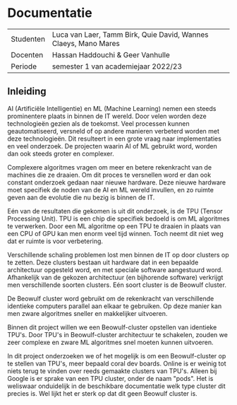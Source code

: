 # Documentatie

|||
| ----------- | ----------- |
| Studenten | Luca van Laer, Tamm Birk, Quie David, Wannes Claeys, Mano Mares |
| Docenten | Hassan Haddouchi & Geer Vanhulle |
| Periode | semester 1 van academiejaar 2022/23 |

## Inleiding

AI (Artificiële Intelligentie) en ML (Machine Learning) nemen een steeds prominentere plaats in binnen de IT wereld. Door velen worden deze technologieën gezien als de toekomst. Veel processen kunnen geautomatiseerd, versneld of op andere manieren verbeterd worden met deze technologieën. Dit resulteert in een grote vraag naar implementaties en veel onderzoek. De projecten waarin AI of ML gebruikt word, worden dan ook steeds groter en complexer.

Complexere algoritmes vragen om meer en betere rekenkracht van de machines die ze draaien. Om dit proces te versnellen word er dan ook constant onderzoek gedaan naar nieuwe hardware. Deze nieuwe hardware moet specifiek de noden van de AI en ML wereld invullen, en zo ruimte geven aan de evolutie die nu bezig is binnen de IT.

Eén van de resultaten die gekomen is uit dit onderzoek, is de TPU (Tensor Processing Unit). TPU is een chip die specifiek bedoeld is om ML algoritmes te verwerken. Door een ML algoritme op een TPU te draaien in plaats van een CPU of GPU kan men enorm veel tijd winnen. Toch neemt dit niet weg dat er ruimte is voor verbetering.

Verschillende schaling problemen lost men binnen de IT op door clusters op te zetten. Deze clusters bestaan uit hardware dat in een bepaalde architectuur opgesteld word, en met speciale software aangestuurd word. Afhankelijk van de gekozen architectuur (en bijhorende software) verkrijgt men verschillende soorten clusters. Eén soort cluster is de Beowulf cluster.

De Beowulf cluster word gebruikt om de rekenkracht van verschillende identieke computers parallel aan elkaar te gebruiken. Op deze manier kan men zware algoritmes sneller en makkelijker uitvoeren.

Binnen dit project willen we een Beowulf-cluster opstellen van identieke TPU's. Door TPU's in Beowulf-cluster architectuur te schakelen, zouden we zeer complexe en zware ML algoritmes snel moeten kunnen uitvoeren.

In dit project onderzoeken we of het mogelijk is om een Beowulf-cluster op te stellen van TPU's, meer bepaald coral dev boards. Online is er weinig tot niets terug te vinden over reeds gemaakte clusters van TPU's. Alleen bij Google is er sprake van een TPU cluster, onder de naam "pods". Het is weliswaar onduidelijk in de beschikbare documentatie welk type cluster dit precies is. Wel lijkt het er sterk op dat dit geen Beowulf cluster is.